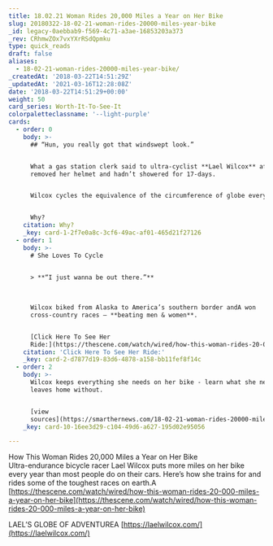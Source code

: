 ```yaml
---
title: 18.02.21 Woman Rides 20,000 Miles a Year on Her Bike
slug: 20180322-18-02-21-woman-rides-20000-miles-year-bike
_id: legacy-0aebbab9-f569-4c71-a3ae-16853203a373
_rev: CRhmwZOx7vxYXrRSdQpmku
type: quick_reads
draft: false
aliases:
  - 18-02-21-woman-rides-20000-miles-year-bike/
_createdAt: '2018-03-22T14:51:29Z'
_updatedAt: '2021-03-16T12:28:08Z'
date: '2018-03-22T14:51:29+00:00'
weight: 50
card_series: Worth-It-To-See-It
colorpaletteclassname: '--light-purple'
cards:
  - order: 0
    body: >-
      ## “Hun, you really got that windswept look.”


      What a gas station clerk said to ultra-cyclist **Lael Wilcox** after she
      removed her helmet and hadn’t showered for 17-days.


      Wilcox cycles the equivalence of the circumference of globe every year.


      Why?
    citation: Why?
    _key: card-1-2f7e0a8c-3cf6-49ac-af01-465d21f27126
  - order: 1
    body: >-
      # She Loves To Cycle


      > **“I just wanna be out there.”**  
        
        
        
      Wilcox biked from Alaska to America’s southern border andA won
      cross-country races – **beating men & women**.


      [Click Here To See Her
      Ride:](https://thescene.com/watch/wired/how-this-woman-rides-20-000-miles-a-year-on-her-bike)
    citation: 'Click Here To See Her Ride:'
    _key: card-2-d7877d19-83d6-4878-a158-bb11fef8f14c
  - order: 2
    body: >-
      Wilcox keeps everything she needs on her bike - learn what she never
      leaves home without.


      [view
      sources](https://smarthernews.com/18-02-21-woman-rides-20000-miles-year-bike/)
    _key: card-10-16ee3d29-c104-49d6-a627-195d02e95056

---
```

How This Woman Rides 20,000 Miles a Year on Her Bike  
Ultra-endurance bicycle racer Lael Wilcox puts more miles on her bike every year than most people do on their cars. Here’s how she trains for and rides some of the toughest races on earth.A [https://thescene.com/watch/wired/how-this-woman-rides-20-000-miles-a-year-on-her-bike](https://thescene.com/watch/wired/how-this-woman-rides-20-000-miles-a-year-on-her-bike)

LAEL’S GLOBE OF ADVENTUREA [https://laelwilcox.com/](https://laelwilcox.com/)